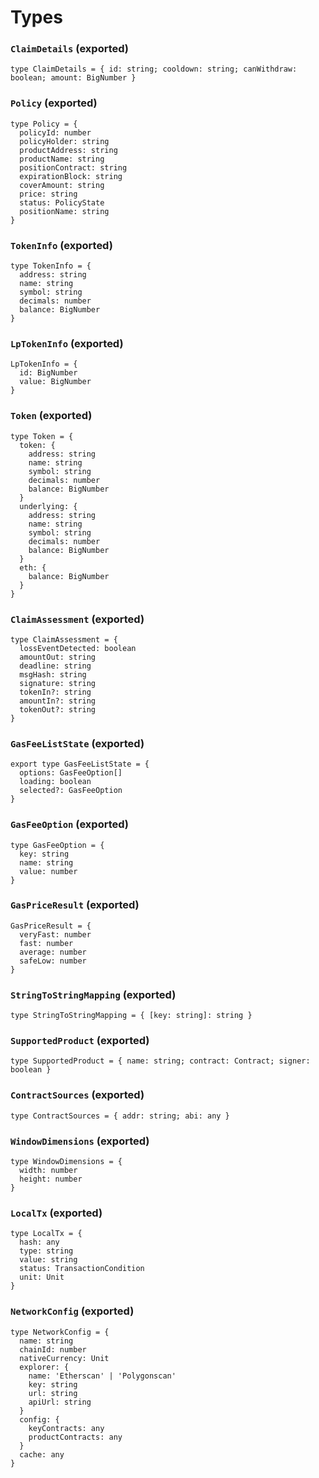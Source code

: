 # Types

### `ClaimDetails` (exported)

```
type ClaimDetails = { id: string; cooldown: string; canWithdraw: boolean; amount: BigNumber }
```
### `Policy` (exported)

```
type Policy = {
  policyId: number
  policyHolder: string
  productAddress: string
  productName: string
  positionContract: string
  expirationBlock: string
  coverAmount: string
  price: string
  status: PolicyState
  positionName: string
}
```
### `TokenInfo` (exported)

```
type TokenInfo = {
  address: string
  name: string
  symbol: string
  decimals: number
  balance: BigNumber
}
```
### `LpTokenInfo` (exported)

```
LpTokenInfo = {
  id: BigNumber
  value: BigNumber
}
```
### `Token` (exported)

```
type Token = {
  token: {
    address: string
    name: string
    symbol: string
    decimals: number
    balance: BigNumber
  }
  underlying: {
    address: string
    name: string
    symbol: string
    decimals: number
    balance: BigNumber
  }
  eth: {
    balance: BigNumber
  }
}
```
### `ClaimAssessment` (exported)

```
type ClaimAssessment = {
  lossEventDetected: boolean
  amountOut: string
  deadline: string
  msgHash: string
  signature: string
  tokenIn?: string
  amountIn?: string
  tokenOut?: string
}
```
### `GasFeeListState` (exported)

```
export type GasFeeListState = {
  options: GasFeeOption[]
  loading: boolean
  selected?: GasFeeOption
}
```
### `GasFeeOption` (exported)

```
type GasFeeOption = {
  key: string
  name: string
  value: number
}
```
### `GasPriceResult` (exported)

```
GasPriceResult = {
  veryFast: number
  fast: number
  average: number
  safeLow: number
}
```
### `StringToStringMapping` (exported)

```
type StringToStringMapping = { [key: string]: string }
```
### `SupportedProduct` (exported)

```
type SupportedProduct = { name: string; contract: Contract; signer: boolean }
```
### `ContractSources` (exported)

```
type ContractSources = { addr: string; abi: any }
```
### `WindowDimensions` (exported)

```
type WindowDimensions = {
  width: number
  height: number
}
```
### `LocalTx` (exported)

```
type LocalTx = {
  hash: any
  type: string
  value: string
  status: TransactionCondition
  unit: Unit
}
```

### `NetworkConfig` (exported)

```
type NetworkConfig = {
  name: string
  chainId: number
  nativeCurrency: Unit
  explorer: {
    name: 'Etherscan' | 'Polygonscan'
    key: string
    url: string
    apiUrl: string
  }
  config: {
    keyContracts: any
    productContracts: any
  }
  cache: any
}
```